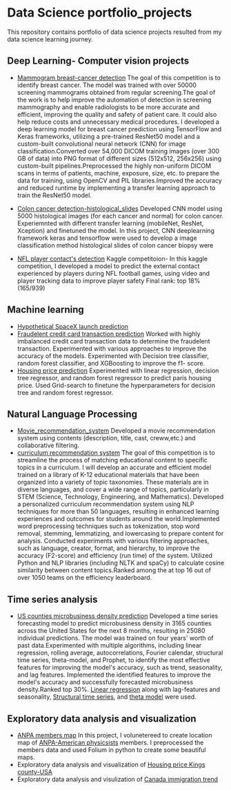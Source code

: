 # Data Science portfolio_projects
This repository contains portfolio of data science projects resulted from my data science learning journey.
## Deep Learning- Computer vision projects
* [Mammogram breast-cancer detection]()
The goal of this competition is to identify breast cancer. The model was  trained with over 50000 screening mammograms obtained from regular screening.The goal of the  work is to help improve  the automation of detection in screening mammography and enable radiologists to be more accurate and efficient, improving the quality and safety of patient care. It could also help reduce costs and unnecessary medical procedures.
I developed a deep learning model for breast cancer prediction using TensorFlow and Keras frameworks, utilizing a pre-trained ResNet50 model and a custom-built convolutional neural network (CNN) for image classification.Converted over 54,000 DICOM training images (over 300 GB of data) into PNG format of different sizes (512x512, 256x256) using custom-built pipelines.Preprocessed the highly non-uniform DICOM scans in terms of patients, machine, exposure, size, etc. to prepare the data for training, using OpenCV and PIL libraries.Improved the accuracy and reduced runtime by implementing a transfer learning approach to train the ResNet50 model.

* [Colon cancer detection-histological_slides](https://github.com/lchudal89/portfolio_projects/blob/main/Computer_vision/colon_cancer%20prediction/coloncancer-training.ipynb)
Developed CNN model using 5000 histological images (for each cancer and normal) for colon cancer. Experiemnted with different transfer learning (mobileNet, ResNet, Xception) and finetuned the model. 
In this project, CNN  deeplearning framework keras and tensorflow were used to develop a image classification method  histological slides of colon cancer biopsy were 
* [NFL player contact's detection](https://github.com/lchudal89/portfolio_projects/blob/main/Computer_vision/NFL_players_contact_detection/Contact-detection-kaggle.ipynb)
Kaggle competitoion- In this kaggle competition, I developed a model to predict the external contact experienced by players during NFL football games, using video and player tracking data to improve player safety Final rank: top 18% (165/939)
## Machine learning
* [Hypothetical SpaceX launch prediction]()
* [Fraudelent credit card transaction prediction](https://github.com/lchudal89/portfolio_projects/blob/main/Machine_learning_projects/Credit-card%20fraud%20detection.ipynb)
Worked with highly imbalanced credit card transaction data to determine the fraudelent transaction. Experimented with various approaches to improve the accuracy of the models. Experimented with Decision tree classifier, random forest classifier, and XGBoosting to improve the f1- score.
* [Housing price prediction](https://github.com/lchudal89/portfolio_projects/blob/main/Machine_learning_projects/paris-housing-prediction.ipynb)
Experimented with linear regression, decision tree regressor, and random forest regressor to predict paris housing price. Used Grid-search to finetune the hyperparameters for decision tree and random forest regressor.
## Natural Language Processing
* [Movie_recommendation_system]()
Developed a movie recommendation system using contents (description, title, cast, creww,etc.) and collaborative filtering. 
* [curriculum recommendation system](https://github.com/lchudal89/portfolio_projects/blob/main/Natural_language_processing/curriculum-recommendation-system.ipynb)
The goal of this competition is to streamline the process of matching educational content to specific topics in a curriculum. I will develop an accurate and efficient model trained on a library of K-12 educational materials that have been organized into a variety of topic taxonomies. These materials are in diverse languages, and cover a wide range of topics, particularly in STEM (Science, Technology, Engineering, and Mathematics).
Developed a personalized curriculum recommendation system using NLP techniques for more than 50 languages, resulting in enhanced learning experiences and outcomes for students around the world.Implemented word preprocessing techniques such as tokenization, stop word removal, stemming, lemmatizing, and lowercasing to prepare content for analysis. Conducted experiments with various filtering approaches, such as language, creator, format, and hierarchy, to improve the accuracy (F2-score) and efficiency (run time) of the system. Utilized Python and NLP libraries (including NLTK and spaCy) to calculate cosine similarity between content topics.Ranked among the at top 16 out of over 1050 teams on the efficiency leaderboard.

## Time series analysis
* [US counties microbusiness density prediction](https://github.com/lchudal89/portfolio_projects/tree/main/Time_series_analysis)
Developed a time series forecasting model to predict microbusiness density in 3165 counties across the United States for the next 8 months, resulting in 25080 individual predictions. The model was trained on four years' worth of past data.Experimented with multiple algorithms, including linear regression, rolling average, autocorrelations, Fourier calendar, structural time series, theta-model, and Prophet, to identify the most effective features for improving the model's accuracy, such as trend, seasonality, and lag features. Implemented the identified features to improve the model's accuracy and successfully forecasted microbusiness density.Ranked top 30%.
[Linear regression](https://github.com/lchudal89/portfolio_projects/blob/main/Time_series_analysis/linear-regression-lag_features_train_test_split.ipynb) along with lag-features and seasonality, [Structural time series](https://github.com/lchudal89/portfolio_projects/blob/main/Time_series_analysis/GodaddyMBD_Structural_time_series.ipynb), and [theta model](https://github.com/lchudal89/portfolio_projects/blob/main/Time_series_analysis/GodaddyMBD_Theta%20model.ipynb) were used.
## Exploratory data analysis and visualization
* [ANPA members map](https://nbviewer.org/github/lchudal89/geomap/blob/main/anpa_members_map.ipynb)
In this project, I volunetereed to create location map of [ANPA-American physicsists](https://anpaglobal.org/) members. I preprocessed the members data and  used Folium in python to create some beautiful maps.
* Exploratory data analysis and visualization of  [Housing price Kings county-USA](https://github.com/lchudal89/portfolio_projects/blob/main/Data%20analysis%20and%20visualizations/House_Sales_in_King_Count_USA.ipynb)
* Exploratory data analysis and visulization of [Canada immigration trend](https://github.com/lchudal89/portfolio_projects/blob/main/Data%20analysis%20and%20visualizations/Immigration_to_cananda.ipynb)
